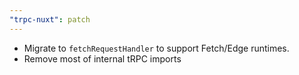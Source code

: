 ```yaml
---
"trpc-nuxt": patch
---
```


- Migrate to `fetchRequestHandler` to support Fetch/Edge runtimes.
- Remove most of internal tRPC imports